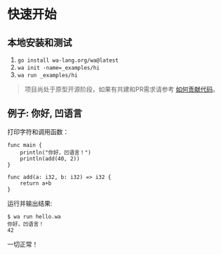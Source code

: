 # 快速开始

## 本地安装和测试

1. `go install wa-lang.org/wa@latest`
2. `wa init -name=_examples/hi`
3. `wa run _examples/hi`

> 项目尚处于原型开源阶段，如果有共建和PR需求请参考 [如何贡献代码](/community/contribute)。

## 例子: 你好, 凹语言

打印字符和调用函数：

```wa
func main {
	println("你好，凹语言！")
	println(add(40, 2))
}

func add(a: i32, b: i32) => i32 {
	return a+b
}
```

运行并输出结果:

```
$ wa run hello.wa 
你好，凹语言！
42
```

一切正常！
